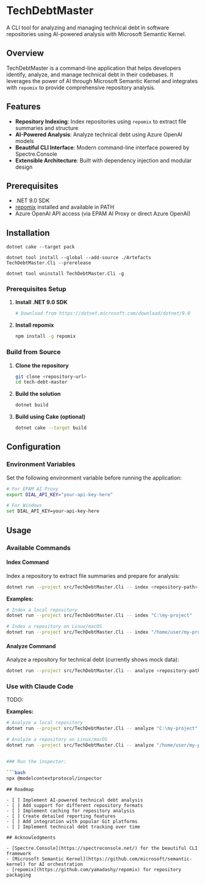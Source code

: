 # TechDebtMaster

A CLI tool for analyzing and managing technical debt in software repositories using AI-powered analysis with Microsoft Semantic Kernel.

## Overview

TechDebtMaster is a command-line application that helps developers identify, analyze, and manage technical debt in their codebases. It leverages the power of AI through Microsoft Semantic Kernel and integrates with `repomix` to provide comprehensive repository analysis.

## Features

- **Repository Indexing**: Index repositories using `repomix` to extract file summaries and structure
- **AI-Powered Analysis**: Analyze technical debt using Azure OpenAI models
- **Beautiful CLI Interface**: Modern command-line interface powered by Spectre.Console
- **Extensible Architecture**: Built with dependency injection and modular design

## Prerequisites

- .NET 9.0 SDK
- [repomix](https://github.com/yamadashy/repomix) installed and available in PATH
- Azure OpenAI API access (via EPAM AI Proxy or direct Azure OpenAI)

## Installation

`dotnet cake --target pack`

`dotnet tool install --global --add-source ./Artefacts TechDebtMaster.Cli --prerelease`

`dotnet tool uninstall TechDebtMaster.Cli -g`

### Prerequisites Setup

1. **Install .NET 9.0 SDK**
   ```bash
   # Download from https://dotnet.microsoft.com/download/dotnet/9.0
   ```

2. **Install repomix**
   ```bash
   npm install -g repomix
   ```

### Build from Source

1. **Clone the repository**
   ```bash
   git clone <repository-url>
   cd tech-debt-master
   ```

2. **Build the solution**
   ```bash
   dotnet build
   ```

3. **Build using Cake (optional)**
   ```bash
   dotnet cake --target build
   ```

## Configuration

### Environment Variables

Set the following environment variable before running the application:

```bash
# For EPAM AI Proxy
export DIAL_API_KEY="your-api-key-here"

# For Windows
set DIAL_API_KEY=your-api-key-here
```

## Usage

### Available Commands

#### Index Command
Index a repository to extract file summaries and prepare for analysis:

```bash
dotnet run --project src/TechDebtMaster.Cli -- index <repository-path>
```

**Examples:**
```bash
# Index a local repository
dotnet run --project src/TechDebtMaster.Cli -- index "C:\my-project"

# Index a repository on Linux/macOS
dotnet run --project src/TechDebtMaster.Cli -- index "/home/user/my-project"
```

#### Analyze Command
Analyze a repository for technical debt (currently shows mock data):

```bash
dotnet run --project src/TechDebtMaster.Cli -- analyze <repository-path>
```

### Use with Claude Code

TODO:

**Examples:**
```bash
# Analyze a local repository
dotnet run --project src/TechDebtMaster.Cli -- analyze "C:\my-project"

# Analyze a repository on Linux/macOS
dotnet run --project src/TechDebtMaster.Cli -- analyze "/home/user/my-project"


### Run the inspector:

```bash
npx @modelcontextprotocol/inspector
```

```
## Roadmap

- [ ] Implement AI-powered technical debt analysis
- [ ] Add support for different repository formats
- [ ] Implement caching for repository analysis
- [ ] Create detailed reporting features
- [ ] Add integration with popular Git platforms
- [ ] Implement technical debt tracking over time

## Acknowledgments

- [Spectre.Console](https://spectreconsole.net/) for the beautiful CLI framework
- [Microsoft Semantic Kernel](https://github.com/microsoft/semantic-kernel) for AI orchestration
- [repomix](https://github.com/yamadashy/repomix) for repository packaging
